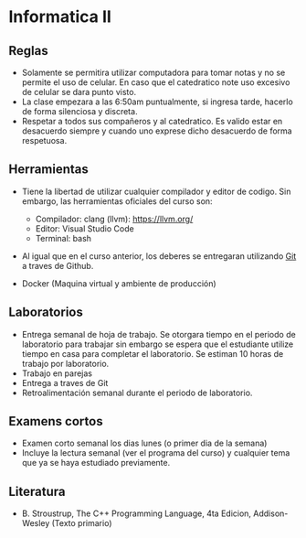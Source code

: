 # Informatica II

## Reglas

* Solamente se permitira utilizar computadora para tomar notas y no se permite el uso de celular.
  En caso que el catedratico note uso excesivo de celular se dara punto visto.
* La clase empezara a las 6:50am puntualmente, si ingresa tarde, hacerlo de forma silenciosa
  y discreta.
* Respetar a todos sus compañeros y al catedratico. Es valido estar en desacuerdo siempre y
  cuando uno exprese dicho desacuerdo de forma respetuosa.

## Herramientas

* Tiene la libertad de utilizar cualquier compilador y editor de codigo. Sin embargo, las
  herramientas oficiales del curso son:
  
  * Compilador: clang (llvm): https://llvm.org/
  * Editor: Visual Studio Code
  * Terminal: bash

* Al igual que en el curso anterior, los deberes se entregaran utilizando
  [Git](https://git-scm.com/) a traves de Github.

* Docker (Maquina virtual y ambiente de producción)

## Laboratorios

* Entrega semanal de hoja de trabajo. Se otorgara tiempo en el periodo
  de laboratorio para trabajar sin embargo se espera que el estudiante
  utilize tiempo en casa para completar el laboratorio. Se estiman 10
  horas de trabajo por laboratorio.
* Trabajo en parejas
* Entrega a traves de Git
* Retroalimentación semanal durante el periodo de laboratorio.

## Examens cortos

* Examen corto semanal los dias lunes (o primer dia de la semana)
* Incluye la lectura semanal (ver el programa del curso) y cualquier
  tema que ya se haya estudiado previamente.

## Literatura

* B. Stroustrup, The C++ Programming Language, 4ta Edicion, Addison-Wesley (Texto primario)
